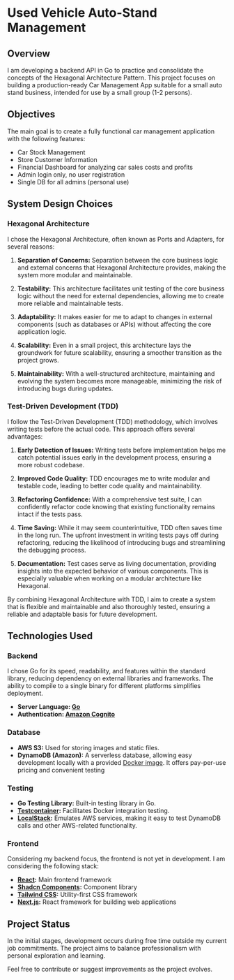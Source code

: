 # Used Vehicle Auto-Stand Management

## Overview

I am developing a backend API in Go to practice and consolidate the concepts of the Hexagonal Architecture Pattern. This project focuses on building a production-ready Car Management App suitable for a small auto stand business, intended for use by a small group (1-2 persons).

## Objectives

The main goal is to create a fully functional car management application with the following features:

- Car Stock Management
- Store Customer Information
- Financial Dashboard for analyzing car sales costs and profits
- Admin login only, no user registration
- Single DB for all admins (personal use)

## System Design Choices

### Hexagonal Architecture

I chose the Hexagonal Architecture, often known as Ports and Adapters, for several reasons:

1. **Separation of Concerns:** Separation between the core business logic and external concerns that Hexagonal Architecture provides, making the system more modular and maintainable.

2. **Testability:** This architecture facilitates unit testing of the core business logic without the need for external dependencies, allowing me to create more reliable and maintainable tests.

3. **Adaptability:** It makes easier for me to adapt to changes in external components (such as databases or APIs) without affecting the core application logic.

4. **Scalability:** Even in a small project, this architecture lays the groundwork for future scalability, ensuring a smoother transition as the project grows.

5. **Maintainability:** With a well-structured architecture, maintaining and evolving the system becomes more manageable, minimizing the risk of introducing bugs during updates.

### Test-Driven Development (TDD)

I follow the Test-Driven Development (TDD) methodology, which involves writing tests before the actual code. This approach offers several advantages:

1. **Early Detection of Issues:** Writing tests before implementation helps me catch potential issues early in the development process, ensuring a more robust codebase.

2. **Improved Code Quality:** TDD encourages me to write modular and testable code, leading to better code quality and maintainability.

3. **Refactoring Confidence:** With a comprehensive test suite, I can confidently refactor code knowing that existing functionality remains intact if the tests pass.

4. **Time Saving:** While it may seem counterintuitive, TDD often saves time in the long run. The upfront investment in writing tests pays off during refactoring, reducing the likelihood of introducing bugs and streamlining the debugging process.

5. **Documentation:** Test cases serve as living documentation, providing insights into the expected behavior of various components. This is especially valuable when working on a modular architecture like Hexagonal.

By combining Hexagonal Architecture with TDD, I aim to create a system that is flexible and maintainable and also thoroughly tested, ensuring a reliable and adaptable basis for future development.


## Technologies Used

### Backend

I chose Go for its speed, readability, and features within the standard library, reducing dependency on external libraries and frameworks. The ability to compile to a single binary for different platforms simplifies deployment.

- **Server Language: [Go](https://golang.org/)**
- **Authentication: [Amazon Cognito](https://aws.amazon.com/cognito/)**

### Database

- **AWS S3:** Used for storing images and static files.
- **DynamoDB (Amazon):** A serverless database, allowing easy development locally with a provided [Docker image](https://hub.docker.com/r/amazon/dynamodb-local/). It offers pay-per-use pricing and convenient testing

### Testing

- **Go Testing Library:** Built-in testing library in Go.
- **[Testcontainer](https://github.com/testcontainers/testcontainers-go):** Facilitates Docker integration testing. 
- **[LocalStack](https://github.com/localstack/localstack):** Emulates AWS services, making it easy to test DynamoDB calls and other AWS-related functionality. 

### Frontend

Considering my backend focus, the frontend is not yet in development. I am considering the following stack:

- **[React](https://react.dev/):** Main frontend framework
- **[Shadcn Components](https://ui.shadcn.com/):** Component library
- **[Tailwind CSS](https://tailwindcss.com/):** Utility-first CSS framework
- **[Next.js](https://nextjs.org/):** React framework for building web applications 

## Project Status

In the initial stages, development occurs during free time outside my current job commitments. The project aims to balance professionalism with personal exploration and learning.

Feel free to contribute or suggest improvements as the project evolves.
